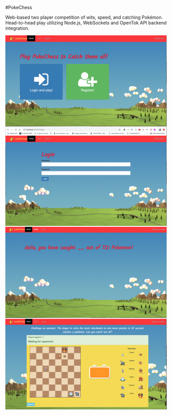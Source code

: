 #PokeChess

Web-based two player competition of wits, speed, and catching Pokémon. Head-to-head play utilizing Node.js, WebSockets and OpenTok API backend integration.

![Welcome](public/img/screenshots-welcome.png?raw=true "Title")
![Login](public/img/screenshots-login.png?raw=true "Title")
![Profile](public/img/screenshots-profile.png?raw=true "Title")
![Gameplay](public/img/screenshots-gameplay.png?raw=true "Title")
